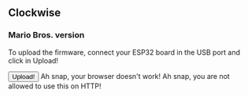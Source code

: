 ## Clockwise
### Mario Bros. version

To upload the firmware, connect your ESP32 board in the USB port and click in Upload!

<esp-web-install-button manifest="static/firmware_build/v1/manifest.json">
  <button slot="activate">Upload!</button>
  <span slot="unsupported">Ah snap, your browser doesn't work!</span>
  <span slot="not-allowed">Ah snap, you are not allowed to use this on HTTP!</span>
</esp-web-install-button>
